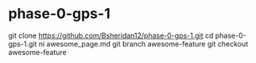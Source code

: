 phase-0-gps-1
=============
git clone https://github.com/Bsheridan12/phase-0-gps-1.git
cd phase-0-gps-1.git
ni awesome_page.md
git branch awesome-feature
git checkout awesome-feature